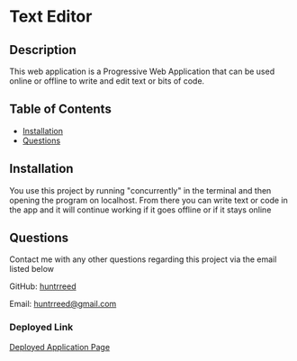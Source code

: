  # Text Editor

 
 
 ## Description
This web application is a Progressive Web Application that can be used online or offline to  write and edit text or bits of code. 

 ## Table of Contents
 - [Installation](#installation)
 - [Questions](#questions)

## Installation
You use this project by running "concurrently" in the terminal and then opening the program on localhost. From there you can write  text or code in the app and it will continue working if it goes offline or if it stays online

## Questions
Contact me with any other questions regarding this project via the email listed below

GitHub: [huntrreed](https://github.com/huntrreed)

Email: huntrreed@gmail.com

### Deployed Link
[Deployed Application Page](https://huntrreed.github.io/text-editor/)
